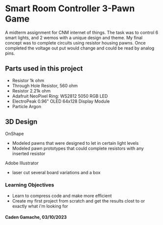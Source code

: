 # Smart Room Controller 3-Pawn Game

A midterm assignment for CNM internet of things. The task was to control 6 smart lights, 
and 2 wemos with a unique design and theme. My final concept was to complete circuits using resistor 
housing pawns. Once completed the voltage out put would change and could be read by analog pins.

## Parts used in this project 

* Resistor 1k ohm
* Through Hole Resistor, 560 ohm
* Resistor 2.21k ohm
* Adafruit NeoPixel Ring: WS2812 5050 RGB LED
* ElectroPeak 0.96" OLED 64x128 Display Module
* Particle Argon

## 3D Design

OnShape
* Modeled pawns that were designed to let in certain light levels
* Modeled pawn prototypes that could complete resistors with any inserted resistor

Adobe Illustrator
* laser cut several board variations and a box

### Learning Objectives

* Learn to compress code and make more efficient
* Create my first project from scratch and get the results clost to or exactly what i'm looking for

#### Caden Gamache, 03/10/2023
